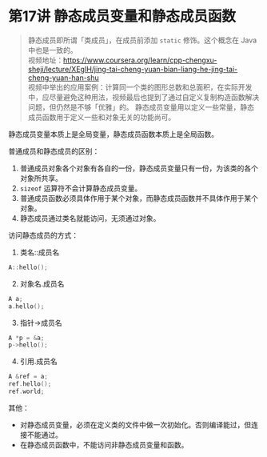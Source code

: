 # 第17讲 静态成员变量和静态成员函数

> 静态成员即所谓「类成员」，在成员前添加 ``static`` 修饰。这个概念在 Java 中也是一致的。  
> 视频地址：<https://www.coursera.org/learn/cpp-chengxu-sheji/lecture/XEgIH/jing-tai-cheng-yuan-bian-liang-he-jing-tai-cheng-yuan-han-shu>  
> 视频中举出的应用案例：计算同一个类的图形总数和总面积，在实际开发中，应尽量避免这种用法，视频最后也提到了通过自定义复制构造函数解决问题，但仍然是不够「优雅」的。
> 静态成员变量用以定义一些常量，静态成员函数用于定义一些和对象无关的功能尚可。

静态成员变量本质上是全局变量，静态成员函数本质上是全局函数。  

普通成员和静态成员的区别：
1. 普通成员对象各个对象有各自的一份，静态成员变量只有一份，为该类的各个对象所共享。
2. ``sizeof`` 运算符不会计算静态成员变量。
3. 普通成员函数必须具体作用于某个对象，而静态成员函数并不具体作用于某个对象。
4. 静态成员通过类名就能访问，无须通过对象。


访问静态成员的方式：
1. 类名::成员名
``` C++
A::hello();
```
2. 对象名.成员名
``` C++
A a;
a.hello();
```
3. 指针->成员名
``` C++
A *p = &a;
p->hello();
```
4. 引用.成员名
``` C++
A &ref = a;
ref.hello();
ref.world;
```

其他：  
* 对静态成员变量，必须在定义类的文件中做一次初始化。否则编译能过，但连接不能通过。
* 在静态成员函数中，不能访问非静态成员变量和函数。
